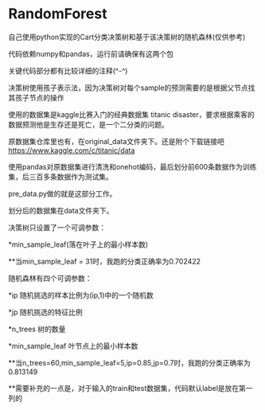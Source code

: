 # RandomForest
自己使用python实现的Cart分类决策树和基于该决策树的随机森林(仅供参考)

代码依赖numpy和pandas，运行前请确保有这两个包

关键代码部分都有比较详细的注释(^-^)

决策树使用孩子表示法，因为决策树对每个sample的预测需要的是根据父节点找其孩子节点的操作


使用的数据集是kaggle比赛入门的经典数据集 titanic disaster，要求根据乘客的数据预测他是生存还是死亡，是一个二分类的问题。

原数据集仓库里也有，在original_data文件夹下。还是附个下载链接吧 https://www.kaggle.com/c/titanic/data


使用pandas对原数据集进行清洗和onehot编码，最后划分前600条数据作为训练集，后三百多条数据作为测试集。

pre_data.py做的就是这部分工作。

划分后的数据集在data文件夹下。


决策树只设置了一个可调参数：

*min_sample_leaf(落在叶子上的最小样本数)

**当min_sample_leaf = 31时，我跑的分类正确率为0.702422


随机森林有四个可调参数：

*ip 随机挑选的样本比例为(ip,1)中的一个随机数

*jp 随机挑选的特征比例

*n_trees 树的数量

*min_sample_leaf 叶节点上的最小样本数

**当n_trees=60,min_sample_leaf=5,ip=0.85,jp=0.7时，我跑的分类正确率为0.813149

**需要补充的一点是，对于输入的train和test数据集，代码默认label是放在第一列的
